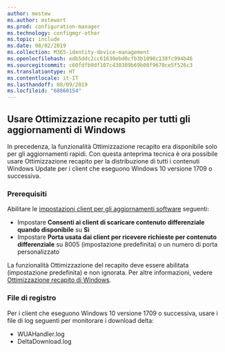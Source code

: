 ```yaml
---
author: mestew
ms.author: mstewart
ms.prod: configuration-manager
ms.technology: configmgr-other
ms.topic: include
ms.date: 08/02/2019
ms.collection: M365-identity-device-management
ms.openlocfilehash: edb5ddc2cc61630ebd0cfb3b1090c138fc994b46
ms.sourcegitcommit: c60fdfb9df107c430389b69b08f9670ce5f526c3
ms.translationtype: HT
ms.contentlocale: it-IT
ms.lasthandoff: 08/09/2019
ms.locfileid: "68860154"
---
```

<!--4699118, 4685210--->

## <a name="use-delivery-optimization-for-all-windows-updates"></a>Usare Ottimizzazione recapito per tutti gli aggiornamenti di Windows

In precedenza, la funzionalità Ottimizzazione recapito era disponibile solo per gli aggiornamenti rapidi. Con questa anteprima tecnica è ora possibile usare Ottimizzazione recapito per la distribuzione di tutti i contenuti Windows Update per i client che eseguono Windows 10 versione 1709 o successiva.

### <a name="prerequisites"></a>Prerequisiti

Abilitare le [impostazioni client per gli aggiornamenti software](/sccm/core/clients/deploy/about-client-settings#software-updates) seguenti:

- Impostare **Consenti ai client di scaricare contenuto differenziale quando disponibile** su **Sì**
- Impostare **Porta usata dai client per ricevere richieste per contenuto differenziale** su 8005 (impostazione predefinita) o un numero di porta personalizzato

La funzionalità Ottimizzazione del recapito deve essere abilitata (impostazione predefinita) e non ignorata. Per altre informazioni, vedere [Ottimizzazione recapito di Windows](/sccm/sum/deploy-use/optimize-windows-10-update-delivery#windows-delivery-optimization).

### <a name="log-files"></a>File di registro

Per i client che eseguono Windows 10 versione 1709 o successiva, usare i file di log seguenti per monitorare i download delta:

- WUAHandler.log
- DeltaDownload.log
